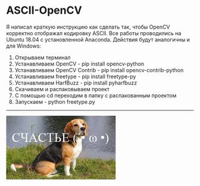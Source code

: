 # ASCII-OpenCV
Я написал краткую инструкцию как сделать так, чтобы OpenCV корректно отображал кодировку ASCII.
Все работы проводились на Ubuntu 18.04 с установленной Anaconda. Действия будут аналогичны и для Windows:
1. Открываем терминал
2. Устанавливаем OpenCV - pip install opencv-python
3. Устанавливаем OpenCV Contrib - pip install opencv-contrib-python
4. Устанавливаем freetype - pip install freetype-py
5. Устанавливаем HarfBuzz - pip install pyharfbuzz
6. Скачиваем и распаковываем проект
7. С помощью cd переходим в папку с распакованным проектом
8. Запускаем - python freetype.py
***
![Screenshot](freetype.png)
